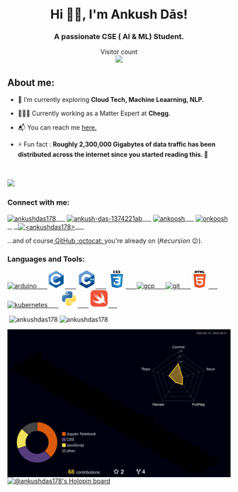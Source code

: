 
<!---
Ankushdas178/Ankushdas178 is a ✨ special ✨ repository because its `README.md` (this file) appears on your GitHub profile.
You can click the Preview link to take a look at your changes.
--->

<h1 align="center">Hi 👋🏽, I'm Ankush Dās!</h1>
<h3 align="center">A passionate CSE ( AI & ML) Student.</h3>

<p align="center"> 
  Visitor count<br>
  <img src="https://profile-counter.glitch.me/Ankushdas178/count.svg" />
</p>





<h2 align="left"> About me: </h2>

- 🌱 I’m currently exploring **Cloud Tech, Machine Leaarning, NLP.**

- 👨🏽‍💻 Currently working as a Matter Expert at **Chegg.**

- 📬 You can reach me [here.](mailto:ankushdas178@gmail.com)

- ⚡ Fun fact : **Roughly 2,300,000 Gigabytes of data traffic has been distributed across the internet since you started reading this. 🤯**

<br>
<br>

<img src="https://user-images.githubusercontent.com/58916385/203353783-732ab15f-2fdc-4db6-9649-94792baafebe.gif">



<h3 align="left">Connect with me:</h3>
<p align="left">
<a href="https://twitter.com/ankushdas178" target="blank"><img align="center" src="https://raw.githubusercontent.com/rahuldkjain/github-profile-readme-generator/master/src/images/icons/Social/twitter.svg" alt="ankushdas178" height="30" width="40" />⠀⠀</a>
<a href="https://linkedin.com/in/ankush-das-1374221ab" target="blank"><img align="center" src="https://raw.githubusercontent.com/rahuldkjain/github-profile-readme-generator/master/src/images/icons/Social/linked-in-alt.svg" alt="ankush-das-1374221ab" height="30" width="40" />⠀⠀</a>
<a href="https://kaggle.com/ankoosh" target="blank"><img align="center" src="https://raw.githubusercontent.com/rahuldkjain/github-profile-readme-generator/master/src/images/icons/Social/kaggle.svg" alt="ankoosh" height="30" width="40" />⠀⠀</a>
<a href="https://instagram.com/onkoosh" target="blank"><img align="center" src="https://raw.githubusercontent.com/rahuldkjain/github-profile-readme-generator/master/src/images/icons/Social/instagram.svg" alt="onkoosh" height="30" width="40" />⠀</a>
<a href="https://auth.geeksforgeeks.org/user/<ankushdas178>" target="blank">⠀<img align="center" src="https://raw.githubusercontent.com/rahuldkjain/github-profile-readme-generator/master/src/images/icons/Social/geeks-for-geeks.svg" alt="<ankushdas178>" height="30" width="40" />⠀⠀</a>
<p>...and of course<a href="https://www.github.com/ankushdas178"> GitHub :octocat: </a> you're already on (𝘙𝘦𝘤𝘶𝘳𝘴𝘪𝘰𝘯 😉).
</p>
<h3 align="left">Languages and Tools:</h3>
<p align="left"> <a href="https://www.arduino.cc/" target="_blank" rel="noreferrer"> <img src="https://cdn.worldvectorlogo.com/logos/arduino-1.svg" alt="arduino" width="40" height="40"/>⠀⠀ </a> <a href="https://www.cprogramming.com/" target="_blank" rel="noreferrer"> <img src="https://raw.githubusercontent.com/devicons/devicon/master/icons/c/c-original.svg" alt="c" width="40" height="40"/> ⠀⠀</a> <a href="https://www.w3schools.com/cpp/" target="_blank" rel="noreferrer"> <img src="https://raw.githubusercontent.com/devicons/devicon/master/icons/cplusplus/cplusplus-original.svg" alt="cplusplus" width="40" height="40"/> ⠀⠀</a> <a href="https://www.w3schools.com/css/" target="_blank" rel="noreferrer"> <img src="https://raw.githubusercontent.com/devicons/devicon/master/icons/css3/css3-original-wordmark.svg" alt="css3" width="40" height="40"/>⠀⠀ </a> <a href="https://cloud.google.com" target="_blank" rel="noreferrer"> <img src="https://www.vectorlogo.zone/logos/google_cloud/google_cloud-icon.svg" alt="gcp" width="40" height="40"/>⠀⠀ </a> <a href="https://git-scm.com/" target="_blank" rel="noreferrer"> <img src="https://www.vectorlogo.zone/logos/git-scm/git-scm-icon.svg" alt="git" width="40" height="40"/>⠀⠀ </a> <a href="https://www.w3.org/html/" target="_blank" rel="noreferrer"> <img src="https://raw.githubusercontent.com/devicons/devicon/master/icons/html5/html5-original-wordmark.svg" alt="html5" width="40" height="40"/>⠀⠀ </a> <a href="https://kubernetes.io" target="_blank" rel="noreferrer"> <img src="https://www.vectorlogo.zone/logos/kubernetes/kubernetes-icon.svg" alt="kubernetes" width="40" height="40"/>⠀ ⠀</a> <a href="https://www.python.org" target="_blank" rel="noreferrer"> <img src="https://raw.githubusercontent.com/devicons/devicon/master/icons/python/python-original.svg" alt="python" width="40" height="40"/> ⠀⠀</a> <a href="https://developer.apple.com/swift/" target="_blank" rel="noreferrer"> <img src="https://raw.githubusercontent.com/devicons/devicon/master/icons/swift/swift-original.svg" alt="swift" width="40" height="40"/>⠀⠀ </a> </p>

<p>&nbsp;<img align="center" src="https://github-readme-stats.vercel.app/api?username=ankushdas178&show_icons=true&locale=en" alt="ankushdas178" />

<img align="center" src="https://github-readme-streak-stats.herokuapp.com/?user=ankushdas178&" alt="ankushdas178" />

<img align="right" src="./profile-3d-contrib/profile-night-rainbow.svg" alt = "stats" /></p>

[![@ankushdas178's Holopin board](https://holopin.me/ankushdas178)](https://holopin.io/@ankushdas178)
